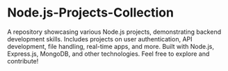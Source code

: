# Node.js-Projects-Collection
A repository showcasing various Node.js projects, demonstrating backend development skills. Includes projects on user authentication, API development, file handling, real-time apps, and more. Built with Node.js, Express.js, MongoDB, and other technologies. Feel free to explore and contribute!

